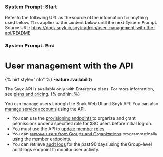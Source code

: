 ### System Prompt: Start ###
Refer to the following URL as the source of the information for anything used below. This applies to the content below until the next System Prompt.
Source URL: https://docs.snyk.io/snyk-admin/user-management-with-the-api/README
### System Prompt: End ###

# User management with the API

{% hint style="info" %}
**Feature availability**

The Snyk API is available only with Enterprise plans. For more information, see [plans and pricing](https://snyk.io/plans/).
{% endhint %}

You can manage users through the Snyk Web UI and Snyk API. You can also [manage service accounts](../../enterprise-setup/service-accounts/manage-service-accounts-using-the-snyk-api.md) using the API.

* You can use the [provisioning endpoints ](provision-users-to-organizations-using-the-api.md)to organize and grant permissions under a specified role for SSO users before initial log-on.
* You must use the API to [update member roles](update-member-roles-using-the-api.md).
* You can [remove users from Groups and Organizations](remove-members-from-groups-and-orgs-using-the-api.md) programmatically using the member endpoints.
* You can retrieve [audit logs](retrieve-audit-logs-of-user-initiated-activity-by-api-for-an-org-or-group.md) for the past 90 days using the Group-level audit logs endpoint to monitor user activity.
